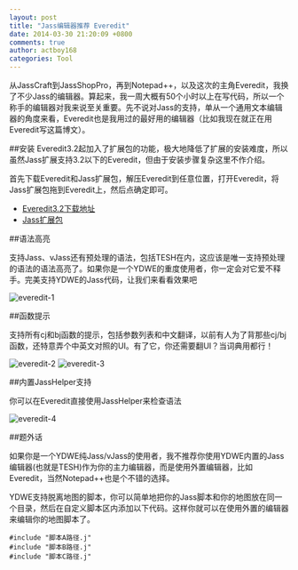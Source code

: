 ```yaml
---
layout: post
title: "Jass编辑器推荐 Everedit"
date: 2014-03-30 21:20:09 +0800
comments: true
author: actboy168
categories: Tool
---
```


从JassCraft到JassShopPro，再到Notepad++，以及这次的主角Everedit，我换了不少Jass的编辑器。算起来，我一周大概有50个小时以上在写代码，所以一个称手的编辑器对我来说至关重要。先不说对Jass的支持，单从一个通用文本编辑器的角度来看，Everedit也是我用过的最好用的编辑器（比如我现在就正在用Everedit写这篇博文）。

##安装
Everedit3.2起加入了扩展包的功能，极大地降低了扩展的安装难度，所以虽然Jass扩展支持3.2以下的Everedit，但由于安装步骤复杂这里不作介绍。

首先下载Everedit和Jass扩展包，解压Everedit到任意位置，打开Everedit，将Jass扩展包拖到Everedit上，然后点确定即可。

- [Everedit3.2下载地址](http://update.everedit.net/beta.php)
- [Jass扩展包](http://pan.baidu.com/s/1bnnG1ZL)

<!-- more -->

##语法高亮

支持Jass、vJass还有预处理的语法，包括TESH在内，这应该是唯一支持预处理的语法的语法高亮了。如果你是一个YDWE的重度使用者，你一定会对它爱不释手。完美支持YDWE的Jass代码，让我们来看看效果吧

![everedit-1](/images/blog/everedit-1.jpg)

##函数提示

支持所有cj和bj函数的提示，包括参数列表和中文翻译，以前有人为了背那些cj/bj函数，还特意弄个中英文对照的UI。有了它，你还需要翻UI？当词典用都行！

![everedit-2](/images/blog/everedit-2.jpg)
![everedit-3](/images/blog/everedit-3.jpg)

##内置JassHelper支持

你可以在Everedit直接使用JassHelper来检查语法

![everedit-4](/images/blog/everedit-4.jpg)

##题外话

如果你是一个YDWE纯Jass/vJass的使用者，我不推荐你使用YDWE内置的Jass编辑器(也就是TESH)作为你的主力编辑器，而是使用外置编辑器，比如Everedit，当然Notepad++也是个不错的选择。

YDWE支持脱离地图的脚本，你可以简单地把你的Jass脚本和你的地图放在同一个目录，然后在自定义脚本区内添加以下代码。这样你就可以在使用外置的编辑器来编辑你的地图脚本了。

```
#include "脚本A路径.j"
#include "脚本B路径.j"
#include "脚本C路径.j"
```
